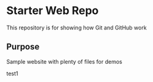 # Starter Web Repo

This repository is for showing how Git and GitHub work

## Purpose

Sample website with plenty of files for demos

test1